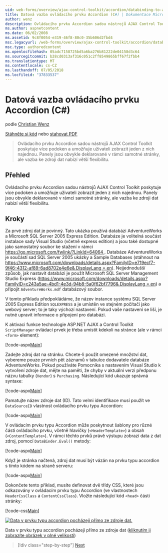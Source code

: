 ```yaml
---
uid: web-forms/overview/ajax-control-toolkit/accordion/databinding-to-an-accordion-cs
title: Datová vazba ovládacího prvku Accordion (C#) | Dokumentace Microsoftu
author: wenz
description: Ovládacího prvku Accordion sadou nástrojů AJAX Control Toolkit poskytuje více podoken a umožňuje uživateli zobrazit jeden z nich najednou. Panely jsou obvykle deklarované w...
ms.author: aspnetcontent
ms.date: 06/02/2008
ms.assetid: 9c8f0054-e319-46f8-80c0-35b606d2fbd4
msc.legacyurl: /web-forms/overview/ajax-control-toolkit/accordion/databinding-to-an-accordion-cs
msc.type: authoredcontent
ms.openlocfilehash: 05adc7158725bd5a6ba276b81222de04158d3c64
ms.sourcegitcommit: b28cd0313af316c051c2ff8549865bff67f2fbb4
ms.translationtype: MT
ms.contentlocale: cs-CZ
ms.lasthandoff: 07/05/2018
ms.locfileid: "37833537"
---
```

<a name="databinding-to-an-accordion-c"></a>Datová vazba ovládacího prvku Accordion (C#)
====================
podle [Christian Wenz](https://github.com/wenz)

[Stáhněte si kód](http://download.microsoft.com/download/5/6/d/56d50cef-2011-4c8f-9891-7edc6dc57df9/Accordion1.cs.zip) nebo [stahovat PDF](http://download.microsoft.com/download/6/7/1/6718d452-ff89-4d3f-a90e-c74ec2d636a3/accordion1CS.pdf)

> Ovládacího prvku Accordion sadou nástrojů AJAX Control Toolkit poskytuje více podoken a umožňuje uživateli zobrazit jeden z nich najednou. Panely jsou obvykle deklarované v rámci samotné stránky, ale vazba ke zdroji dat nabízí větší flexibilitu.


## <a name="overview"></a>Přehled

Ovládacího prvku Accordion sadou nástrojů AJAX Control Toolkit poskytuje více podoken a umožňuje uživateli zobrazit jeden z nich najednou. Panely jsou obvykle deklarované v rámci samotné stránky, ale vazba ke zdroji dat nabízí větší flexibilitu.

## <a name="steps"></a>Kroky

Za prvé zdroj dat je povinný. Tato ukázka používá databázi AdventureWorks a Microsoft SQL Server 2005 Express Edition. Databáze je volitelná součást instalace sady Visual Studio (včetně express edition) a jsou také dostupné jako samostatný soubor ke stažení v rámci [ https://go.microsoft.com/fwlink/?LinkId=64064 ](https://go.microsoft.com/fwlink/?LinkId=64064). Databáze AdventureWorks je součástí sad SQL Server 2005 ukázky a Sample Databases (stáhnout na [ https://www.microsoft.com/downloads/details.aspx?FamilyID=e719ecf7-9f46-4312-af89-6ad8702e4e6e&amp; DisplayLang = en](https://www.microsoft.com/downloads/details.aspx?FamilyID=e719ecf7-9f46-4312-af89-6ad8702e4e6e&amp;DisplayLang=en)). Nejjednodušší způsob, jak nastavit databázi je použít Microsoft SQL Server Management Studio Express ([https://www.microsoft.com/downloads/details.aspx?FamilyID=c243a5ae-4bd1-4e3d-94b8-5a0f62bf7796&amp; DisplayLang = en](https://www.microsoft.com/downloads/details.aspx?FamilyID=c243a5ae-4bd1-4e3d-94b8-5a0f62bf7796&amp;DisplayLang=en)) a připojit `AdventureWorks.mdf` databázový soubor.

V tomto příkladu předpokládáme, že název instance systému SQL Server 2005 Express Edition `SQLEXPRESS` a je umístěn ve stejném počítači jako webový server; to je taky výchozí nastavení. Pokud vaše nastavení se liší, je nutné upravit informace o připojení pro databázi.

K aktivaci funkce technologie ASP.NET AJAX a Control Toolkit `ScriptManager` ovládací prvek je třeba umístit kdekoli na stránce (ale v rámci `<form>` element):

[!code-aspx[Main](databinding-to-an-accordion-cs/samples/sample1.aspx)]

Zadejte zdroj dat na stránku. Chcete-li použít omezené množství dat, vybereme pouze prvních pět záznamů v tabulce dodavatele databáze AdventureWorks. Pokud používáte Pomocníka s nastavením Visual Studio k vytvoření zdroje dat, mějte na paměti, že chyby v aktuální verzi předponu názvu tabulky (`Vendor`) s `Purchasing`. Následující kód ukazuje správná syntaxe:

[!code-aspx[Main](databinding-to-an-accordion-cs/samples/sample2.aspx)]

Pamatujte název zdroje dat (ID). Tato velmi identifikace musí použít ve `DataSourceID` vlastnost ovládacího prvku typu Accordion:

[!code-aspx[Main](databinding-to-an-accordion-cs/samples/sample3.aspx)]

V ovládacím prvku typu Accordion může poskytnout šablony pro různé části ovládacího prvku, včetně hlavičky (`<HeaderTemplate>`) a obsah (`<ContentTemplate>`). V rámci těchto prvků právě výstupu zobrazí data z dat zdroj, pomocí `DataBinder.Eval()` metody:

[!code-aspx[Main](databinding-to-an-accordion-cs/samples/sample4.aspx)]

Když je stránka načtená, zdroj dat musí být vázán na prvku typu accordion s tímto kódem na straně serveru:

[!code-aspx[Main](databinding-to-an-accordion-cs/samples/sample5.aspx)]

Dokončete tento příklad, musíte definovat dvě třídy CSS, které jsou odkazovány v ovládacím prvku typu Accordion (ve vlastnostech `HeaderCssClass` a `ContentCssClass`). Vložte následující kód `<head>` části stránky:

[!code-css[Main](databinding-to-an-accordion-cs/samples/sample6.css)]


[![Data v prvku typu accordion pocházejí přímo ze zdroje dat.](databinding-to-an-accordion-cs/_static/image2.png)](databinding-to-an-accordion-cs/_static/image1.png)

Data v prvku typu accordion pocházejí přímo ze zdroje dat ([kliknutím ji zobrazíte obrázek v plné velikosti](databinding-to-an-accordion-cs/_static/image3.png))

> [!div class="step-by-step"]
> [Next](dynamically-adding-an-accordion-pane-cs.md)
